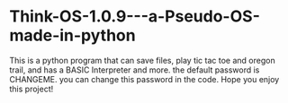 # Think-OS-1.0.9---a-Pseudo-OS-made-in-python
This is a python program that can save files, play tic tac toe and oregon trail, and has a BASIC Interpreter and more. the default password is CHANGEME. you can change this password in the code.  Hope you enjoy this project! 
